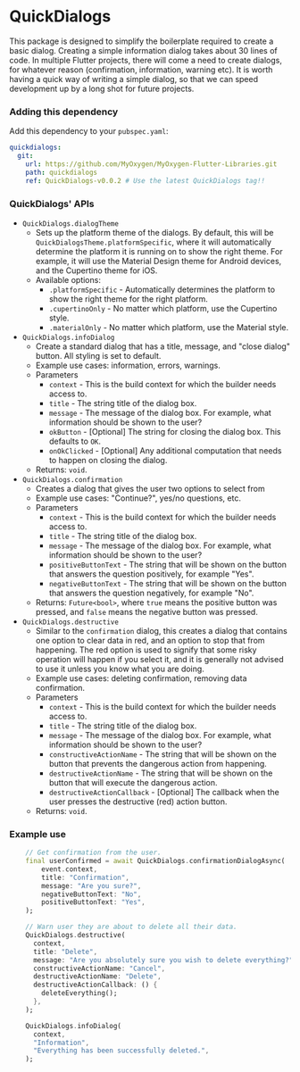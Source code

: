 # QuickDialogs

This package is designed to simplify the boilerplate required to create a basic dialog. Creating a simple information dialog takes about 30 lines of code. In multiple Flutter projects, there will come a need to create dialogs, for whatever reason (confirmation, information, warning etc). It is worth having a quick way of writing a simple dialog, so that we can speed development up by a long shot for future projects.

### Adding this dependency

Add this dependency to your `pubspec.yaml`:

```yaml
quickdialogs:
  git:
    url: https://github.com/MyOxygen/MyOxygen-Flutter-Libraries.git
    path: quickdialogs
    ref: QuickDialogs-v0.0.2 # Use the latest QuickDialogs tag!!
```

### QuickDialogs' APIs

- `QuickDialogs.dialogTheme`
  - Sets up the platform theme of the dialogs. By default, this will be `QuickDialogsTheme.platformSpecific`, where it will automatically determine the platform it is running on to show the right theme. For example, it will use the Material Design theme for Android devices, and the Cupertino theme for iOS.
  - Available options:
    - `.platformSpecific` - Automatically determines the platform to show the right theme for the right platform.
    - `.cupertinoOnly` - No matter which platform, use the Cupertino style.
    - `.materialOnly` - No matter which platform, use the Material style.
- `QuickDialogs.infoDialog`
  - Create a standard dialog that has a title, message, and "close dialog" button. All styling is set to default.
  - Example use cases: information, errors, warnings.
  - Parameters
    - `context` - This is the build context for which the builder needs access to.
    - `title` - The string title of the dialog box.
    - `message` - The message of the dialog box. For example, what information should be shown to the user?
    - `okButton` - [Optional] The string for closing the dialog box. This defaults to `OK`.
    - `onOkClicked` - [Optional] Any additional computation that needs to happen on closing the dialog.
  - Returns: `void`. 
- `QuickDialogs.confirmation`
  - Creates a dialog that gives the user two options to select from
  - Example use cases: "Continue?", yes/no questions, etc.
  - Parameters
    - `context` - This is the build context for which the builder needs access to.
    - `title` - The string title of the dialog box.
    - `message` - The message of the dialog box. For example, what information should be shown to the user?
    - `positiveButtonText` - The string that will be shown on the button that answers the question positively, for example "Yes".
    - `negativeButtonText` - The string that will be shown on the button that answers the question negatively, for example "No".
  - Returns: `Future<bool>`, where `true` means the positive button was pressed, and `false` means the negative button was pressed.
- `QuickDialogs.destructive`
  - Similar to the `confirmation` dialog, this creates a dialog that contains one option to clear data in red, and an option to stop that from happening. The red option is used to signify that some risky operation will happen if you select it, and it is generally not advised to use it unless you know what you are doing.
  - Example use cases: deleting confirmation, removing data confirmation.
  - Parameters
    - `context` - This is the build context for which the builder needs access to.
    - `title` - The string title of the dialog box.
    - `message` - The message of the dialog box. For example, what information should be shown to the user?
    - `constructiveActionName` - The string that will be shown on the button that prevents the dangerous action from happening.
    - `destructiveActionName` - The string that will be shown on the button that will execute the dangerous action.
    - `destructiveActionCallback` - [Optional] The callback when the user presses the destructive (red) action button.
  - Returns: `void`.

### Example use

```dart
    // Get confirmation from the user.
    final userConfirmed = await QuickDialogs.confirmationDialogAsync(
        event.context,
        title: "Confirmation",
        message: "Are you sure?",
        negativeButtonText: "No",
        positiveButtonText: "Yes",
    );

    // Warn user they are about to delete all their data.
    QuickDialogs.destructive(
      context,
      title: "Delete",
      message: "Are you absolutely sure you wish to delete everything?",
      constructiveActionName: "Cancel",
      destructiveActionName: "Delete",
      destructiveActionCallback: () {
        deleteEverything();
      },
    );

    QuickDialogs.infoDialog(
      context,
      "Information",
      "Everything has been successfully deleted.",
    );
```